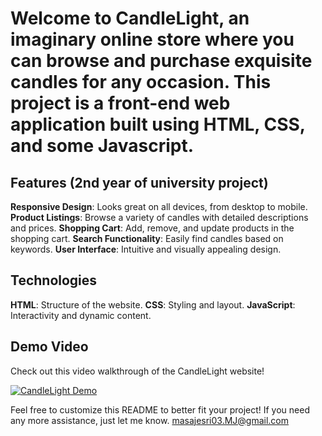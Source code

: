 # Welcome to CandleLight, an imaginary online store where you can browse and purchase exquisite candles for any occasion. This project is a front-end web application built using HTML, CSS, and some Javascript.
## Features (2nd year of university project)
**Responsive Design**: Looks great on all devices, from desktop to mobile.
**Product Listings**: Browse a variety of candles with detailed descriptions and prices.
**Shopping Cart**: Add, remove, and update products in the shopping cart.
**Search Functionality**: Easily find candles based on keywords.
**User Interface**: Intuitive and visually appealing design. 
## Technologies 
**HTML**: Structure of the website.
**CSS**: Styling and layout.
**JavaScript**: Interactivity and dynamic content.

## Demo Video

Check out this video walkthrough of the CandleLight website!

[![CandleLight Demo](https://img.youtube.com/vi/ntv7DkWZsiM/0.jpg)](https://www.youtube.com/watch?v=ntv7DkWZsiM)

Feel free to customize this README to better fit your project! If you need any more assistance, just let me know.
masajesri03.MJ@gmail.com
